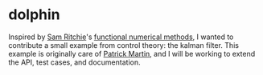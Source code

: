 # dolphin

Inspired by [Sam Ritchie](https://github.com/sritchie)'s [functional numerical methods](https://samritchie.io/functional-numerical-methods/), I wanted to contribute a small example from control theory: the kalman filter.  This example is originally care of [Patrick Martin](https://github.com/drpjm/kalman-filter), and I will be working to extend the API, test cases, and documentation.
